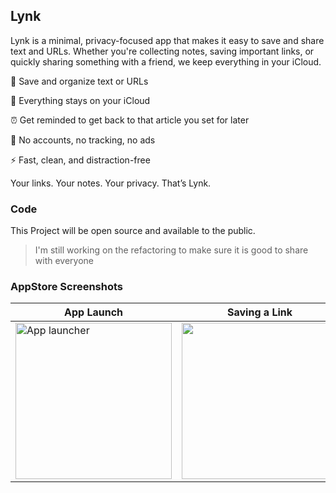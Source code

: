 ## Lynk

Lynk is a minimal, privacy-focused app that makes it easy to save and share text and URLs. Whether you're collecting notes, saving important links, or quickly sharing something with a friend, we keep everything in your iCloud.

📎 Save and organize text or URLs

🔐 Everything stays on your iCloud

⏰ Get reminded to get back to that article you set for later

🚫 No accounts, no tracking, no ads

⚡️ Fast, clean, and distraction-free

Your links. Your notes. Your privacy.
That’s Lynk.

### Code

This Project will be open source and available to the public.

> I'm still working on the refactoring to make sure it is good to share with everyone

### AppStore Screenshots
| **App Launch** | **Saving a Link** | **Links List** | **Settings** |
| --- | --- | --- | --- |
| <img width="250" alt="App launcher" src="https://github.com/user-attachments/assets/8a08e449-6df8-4336-8f09-7e29c72c8548" /> | <img src="https://github.com/user-attachments/assets/8537c124-7d3f-4a7a-9258-103aef6e7179" width="250" /> | <img width="250" alt="list" src="https://github.com/user-attachments/assets/16bf169a-4127-418a-8bfd-ddff878ac26a" /> | <img src="https://github.com/user-attachments/assets/aa2667ba-d9bc-4e67-a6d6-8a214b1a944c" width="250" /> |



